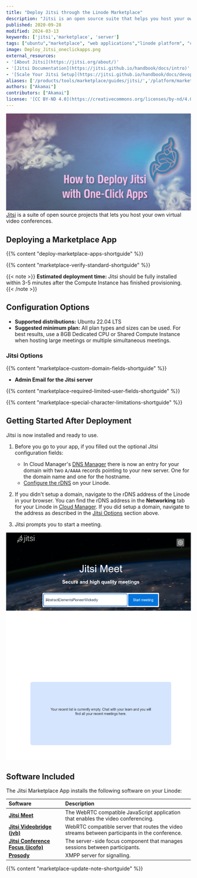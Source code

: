 ```yaml
---
title: "Deploy Jitsi through the Linode Marketplace"
description: "Jitsi is an open source suite that helps you host your own virtual video conferences. Follow this guide to deploy Jitsi on Linode using Marketplace Apps."
published: 2020-09-28
modified: 2024-03-13
keywords: ['jitsi','marketplace', 'server']
tags: ["ubuntu","marketplace", "web applications","linode platform", "cloud manager", "ssl", "education"]
image: Deploy_Jitsi_oneclickapps.png
external_resources:
- '[About Jitsi](https://jitsi.org/about/)'
- '[Jitsi Documentation](https://jitsi.github.io/handbook/docs/intro)'
- '[Scale Your Jitsi Setup](https://jitsi.github.io/handbook/docs/devops-guide/devops-guide-scalable)'
aliases: ['/products/tools/marketplace/guides/jitsi/','/platform/marketplace/how-to-deploy-jitsi-with-marketplace-apps/', '/platform/one-click/how-to-deploy-jitsi-with-one-click-apps/','/platform/one-click/deploy-jitsi-with-one-click-apps/','/guides/how-to-deploy-jitsi-with-marketplace-apps/','/guides/jitsi-marketplace-app/']
authors: ["Akamai"]
contributors: ["Akamai"]
license: '[CC BY-ND 4.0](https://creativecommons.org/licenses/by-nd/4.0)'
---
```

!["Jitsi Start a Meeting"](Deploy_Jitsi_oneclickapps.png "Jitsi Start a Meeting")
[Jitsi](https://jitsi.org) is a suite of open source projects that lets you host your own virtual video conferences.

## Deploying a Marketplace App

{{% content "deploy-marketplace-apps-shortguide" %}}

{{% content "marketplace-verify-standard-shortguide" %}}

{{< note >}}
**Estimated deployment time:** Jitsi should be fully installed within 3-5 minutes after the Compute Instance has finished provisioning.
{{< /note >}}

## Configuration Options

- **Supported distributions:** Ubuntu 22.04 LTS
- **Suggested minimum plan:** All plan types and sizes can be used. For best results, use a 8GB Dedicated CPU or Shared Compute Instance when hosting large meetings or multiple simultaneous meetings.

### Jitsi Options

{{% content "marketplace-custom-domain-fields-shortguide" %}}
- **Admin Email for the Jitsi server**

{{% content "marketplace-required-limited-user-fields-shortguide" %}}

{{% content "marketplace-special-character-limitations-shortguide" %}}

## Getting Started After Deployment

Jitsi is now installed and ready to use.

1.  Before you go to your app, if you filled out the optional Jitsi configuration fields:

    - In Cloud Manager's [DNS Manager](/docs/products/networking/dns-manager/guides/create-domain/) there is now an entry for your domain with two `A/AAAA` records pointing to your new server. One for the domain name and one for the hostname.
    - [Configure the rDNS](/docs/products/compute/compute-instances/guides/configure-rdns/) on your Linode.

1.  If you didn't setup a domain, navigate to the rDNS address of the Linode in your browser. You can find the rDNS address in the **Networking** tab for your Linode in [Cloud Manager](https://cloud.linode.com). If you did setup a domain, navigate to the address as described in the [Jitsi Options](#jitsi-options) section above.

1.  Jitsi prompts you to start a meeting.

!["Jitsi Start a Meeting"](jitsi-start-a-meeting.png "Jitsi Start a Meeting")

## Software Included

The Jitsi Marketplace App installs the following software on your Linode:

| **Software** | **Description** |
|:--------------|:------------|
| [**Jitsi Meet**](https://jitsi.org/jitsi-meet) | The WebRTC compatible JavaScript application that enables the video conferencing.|
| [**Jitsi Videobridge (jvb)**](https://jitsi.org/jitsi-videobridge) | WebRTC compatible server that routes the video streams between participants in the conference. |
| [**Jitsi Conference Focus (jicofo)**](https://github.com/jitsi/jicofo) | The server-side focus component that manages sessions between participants. |
| [**Prosody**](https://prosody.im/) | XMPP server for signalling. |

{{% content "marketplace-update-note-shortguide" %}}
